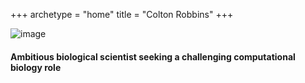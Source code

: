 +++
archetype = "home"
title = "Colton Robbins"
+++




![image](/coltonrobbins73.github.io/images/profile.jpg?width=40vw&classes=shadow)
#### Ambitious biological scientist seeking a challenging computational biology role

